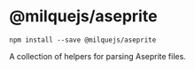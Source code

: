 # @milquejs/aseprite

```
npm install --save @milquejs/aseprite
```

A collection of helpers for parsing Aseprite files.
